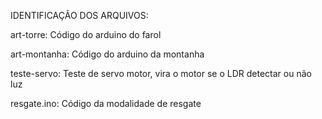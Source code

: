IDENTIFICAÇÃO DOS ARQUIVOS:

art-torre:
Código do arduino do farol

art-montanha:
Código do arduino da montanha

teste-servo:
Teste de servo motor, vira o motor se o LDR detectar ou não luz

resgate.ino:
Código da modalidade de resgate
